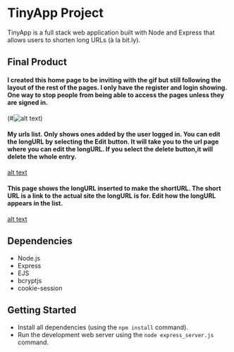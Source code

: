 # TinyApp Project

TinyApp is a full stack web application built with Node and Express that allows users to shorten long URLs (à la bit.ly).

## Final Product

#### I created this home page to be inviting with the gif but still following the layout of the rest of the pages. I only have the register and login showing. One way to stop people from being able to access the pages unless they are signed in.

(#![alt text](login-page.png))



#### My urls list. Only shows ones added by the user logged in. You can edit the longURL by selecting the Edit button. It will take you to the url page where you can edit the longURL. If you select the delete button,it will delete the whole entry.

[alt text](/docs/urls-page.png)



#### This page shows the longURL inserted to make the shortURL. The short URL is a link to the actual site the longURL is for. Edit how the longURL appears in the list. 
[alt text](docs/url-id-page.png)

## Dependencies

- Node.js
- Express
- EJS
- bcryptjs
- cookie-session

## Getting Started

- Install all dependencies (using the `npm install` command).
- Run the development web server using the `node express_server.js` command.